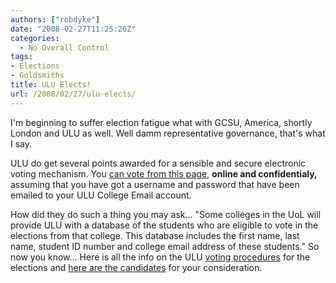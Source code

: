 ```yaml
---
authors: ["robdyke"]
date: "2008-02-27T11:25:26Z"
categories:
  - No Overall Control
tags:
- Elections
- Goldsmiths
title: ULU Elects!
url: /2008/02/27/ulu-elects/
---
```

I'm beginning to suffer election fatigue what with GCSU, America, shortly London and ULU as well. Well damm representative governance, that's what I say.

ULU do get several points awarded for a sensible and secure electronic voting mechanism. You [can vote from this page](http://www.ulu.co.uk/elections/election/ "ULU voter login page"), **online and confidentialy,** assuming that you have got a username and password that have been emailed to your ULU College Email account.

How did they do such a thing you may ask... "Some colleges in the UoL will provide ULU with a database of the students who are eligible to vote in the elections from that college. This database includes the first name, last name, student ID number and college email address of these students." So now you know... Here is all the info on the ULU [voting procedures](http://www.ulu.co.uk/elections/content/index.php?page=20560) for the elections and [here are the candidates](http://www.ulu.co.uk/elections/content/index.php?page=21034) for your consideration.
